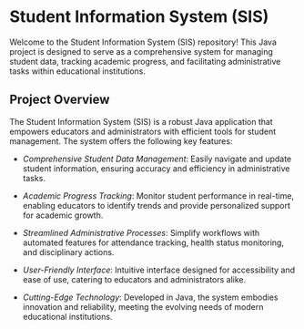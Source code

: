 # Student Information System (SIS)

Welcome to the Student Information System (SIS) repository! This Java project is designed to serve as a comprehensive system for managing student data, tracking academic progress, and facilitating administrative tasks within educational institutions.

## Project Overview

The Student Information System (SIS) is a robust Java application that empowers educators and administrators with efficient tools for student management. The system offers the following key features:

- *Comprehensive Student Data Management*: Easily navigate and update student information, ensuring accuracy and efficiency in administrative tasks.
  
- *Academic Progress Tracking*: Monitor student performance in real-time, enabling educators to identify trends and provide personalized support for academic growth.

- *Streamlined Administrative Processes*: Simplify workflows with automated features for attendance tracking, health status monitoring, and disciplinary actions.

- *User-Friendly Interface*: Intuitive interface designed for accessibility and ease of use, catering to educators and administrators alike.

- *Cutting-Edge Technology*: Developed in Java, the system embodies innovation and reliability, meeting the evolving needs of modern educational institutions.
